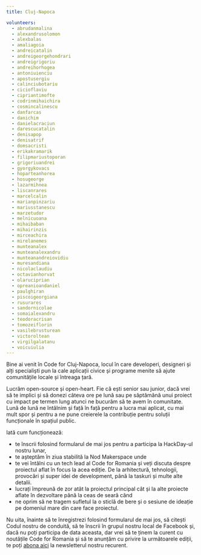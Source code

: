 ```yaml
---
title: Cluj-Napoca

volunteers:
  - abrudanmalina
  - alexandrusolomon
  - alexbalas
  - amaliagoia
  - andreicatalin
  - andreigeorgehondrari
  - andreigrigoriu
  - andreihorhogea
  - antoniuienciu
  - apostusergiu
  - calinciubotariu
  - cicioflaviu
  - cipriantimofte
  - codrinmihaichira
  - cosmincalinescu
  - danfarcas
  - danichim
  - danielacraciun
  - darescucatalin
  - denisapop
  - denisatrif
  - domsacristi
  - erikakramarik
  - filipmariustoporan
  - grigoriuandrei
  - gyorgykovacs
  - hoparteanhorea
  - hosugeorge
  - lazarmihnea
  - liscanrares
  - marcelcalin
  - marianpinzariu
  - mariusstanescu
  - marzetudor
  - melnicuoana
  - mihaibaban
  - mihairinzis
  - mirceachira
  - mirelanemes
  - munteanalex
  - munteanalexandru
  - munteanandreiovidiu
  - muresandiana
  - nicolaclaudiu
  - octavianhorvat
  - olaruciprian
  - opreanioandaniel
  - paulghiran
  - piscoigeorgiana
  - rusurares
  - sandornicolae
  - somaialexandru
  - teodoracrisan
  - tomozeiflorin
  - vasilebrusturean
  - victoroltean
  - virgilgalatanu
  - voicuiulia
---
```


Bine ai venit în Code for Cluj-Napoca, locul în care developeri, designeri și alți specialiști pun la cale aplicații civice și programe menite să ajute comunitățile locale și întreaga țară.

Lucrăm open-source și open-heart. Fie că ești senior sau junior, dacă vrei să te implici și să donezi câteva ore pe lună sau pe săptămână unui proiect cu impact pe termen lung atunci ne bucurăm să te avem în comunitate. Lună de lună ne întâlnim și față în față pentru a lucra mai aplicat, cu mai mult spor și pentru a ne pune creierele la contribuție pentru soluții funcționale în spațiul public. 

Iată cum funcționează: 
* te înscrii folosind formularul de mai jos pentru a participa la HackDay-ul nostru lunar, 
* te așteptăm în ziua stabilită la Nod Makerspace unde
* te vei întâlni cu un tech lead al Code for Romania și veți discuta despre proiectul aflat în focus la acea ediție. De la arhitectură, tehnologii, provocări și super idei de development, până la taskuri și multe alte detalii. 
* lucrați împreună de zor atât la proiectul principal cât și la alte proiecte aflate în dezvoltare până la ceas de seară când 
* ne oprim să ne tragem sufletul la o sticlă de bere și o sesiune de ideație pe domeniul mare din care face proiectul. 

Nu uita, înainte să te înregistrezi folosind formularul de mai jos, să citești Codul nostru de conduită, să te înscrii în grupul nostru local de Facebook și, dacă nu poți participa de data aceasta, dar vrei să te ținem la curent cu noutățile Code for Romania și să te anunțăm cu privire la următoarele ediții, te poți [abona aici](https://code4.us13.list-manage.com/subscribe?u=1bcbbbff5fbab7429738442f5&id=cb38ce1e2a) la newsletterul nostru recurent. 
